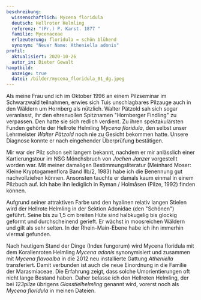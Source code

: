```yaml
---
beschreibung:
  wissenschaftlich: Mycena floridula
  deutsch: Hellroter Helmling
  referenz: "(Fr.) P. Karst. 1877 "
  familie: Mycenaceae
  erlaeuterung: floridula = schön blühend
  synonym: "Neuer Name: Atheniella adonis"
profil:
  aktualisiert: 2020-10-26
  autor_in: Dieter Gewalt
hauptbild:
  anzeige: true
  datei: /bilder/mycena_floridula_01_dg.jpeg
---
```

Als meine Frau und ich im Oktober 1996 an einem Pilzseminar im Schwarzwald teilnahmen, erwies sich Tuis unschlagbares Pilzauge auch in den Wäldern um Hornberg  als nützlich. Walter Pätzold sah sich sogar veranlasst, ihr den ehrenvollen Spitznamen "Hornberger Findling" zu verpassen. Den hatte sie sich redlich verdient. Zu ihren spektakulärsten Funden gehörte der Hellrote Helmling *Mycena floridula*, den selbst unser Lehrmeister *Walter Pätzold* noch nie zu Gesicht bekommen hatte. Unsere Diagnose konnte er nach eingehender Überprüfung bestätigen.

Mir war der Pilz schon seit langem bekannt, nachdem er mir anlässlich einer Kartierungstour im NSG Mönchsbruch von *Jochen Janzer* vorgestellt worden war. Mit meiner damaligen Bestimmungsliteratur (Meinhard Moser: Kleine Kryptogamenflora Band IIb/2, 1983) habe ich die Benennung gut nachvollziehen können. Ansonsten tauchte er damals kaum einmal in einem Pilzbuch auf. Ich habe ihn lediglich in Ryman / Holmåsen (Pilze, 1992) finden können. 

Aufgrund seiner attraktiven Farbe und den hyalinen relativ langen Stielen wird der Hellrote Helmling in der Sektion Adonidae (den "Schönen") geführt. Seine bis zu 1,5 cm breiten Hüte sind halbkugelig bis glockig geformt und durchscheinend gerieft. Er wächst in moosreichen Wäldern und gilt als sehr selten. In der Rhein-Main-Ebene habe ich ihn immerhin viermal gefunden.

Nach heutigem Stand der Dinge (Index fungorum) wird Mycena floridula mit dem Korallenroten Helmling *Mycena adonis* synonymisiert und zusammen mit *Mycena flavoalba* in die 2012 neu installierte Gattung *Atheniella* transferiert. Damit verbunden ist auch die neue Einordnung in die Familie der Marasmiaceae. Die Erfahrung zeigt, dass solche Umorientierungen oft nicht lange Bestand haben. Daher belasse ich den Hellroten Helmling, der bei *123pilze* übrigens *Glasstielhelmling* genannt wird, vorerst noch als *Mycena floridula* in meinen Dateien.